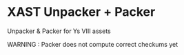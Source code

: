 # XAST Unpacker + Packer

Unpacker & Packer for Ys VIII assets

WARNING : Packer does not compute correct checkums yet
